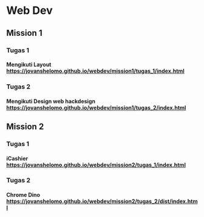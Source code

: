 # Web Dev

## Mission 1
### Tugas 1
#### Mengikuti Layout <https://jovanshelomo.github.io/webdev/mission1/tugas_1/index.html>

### Tugas 2
#### Mengikuti Design web hackdesign <https://jovanshelomo.github.io/webdev/mission1/tugas_2/index.html>

## Mission 2
### Tugas 1
#### iCashier <https://jovanshelomo.github.io/webdev/mission2/tugas_1/index.html>

### Tugas 2
#### Chrome Dino <https://jovanshelomo.github.io/webdev/mission2/tugas_2/dist/index.html>